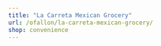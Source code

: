 ```yaml
---
title: "La Carreta Mexican Grocery"
url: /ofallon/la-carreta-mexican-grocery/
shop: convenience
---
```

